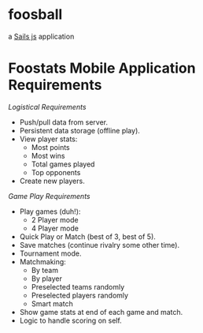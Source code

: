 # foosball

a [Sails js](http://sailsjs.org) application

<h1>Foostats Mobile Application Requirements</h1>

*Logistical Requirements*
<ul>
  <li>Push/pull data from server.</li>
  <li>Persistent data storage (offline play).</li>
  <li>View player stats:
    <ul>
      <li>Most points</li>
      <li>Most wins</li>
      <li>Total games played</li>
      <li>Top opponents</li>
    </ul>
  </li>
  <li>Create new players.</li>
</ul>

*Game Play Requirements*
<ul>
  <li>Play games (duh!):
    <ul>
      <li>2 Player mode</li>
      <li>4 Player mode</li>
    </ul>
  </li>
  <li>Quick Play or Match (best of 3, best of 5).</li>
  <li>Save matches (continue rivalry some other time).</li>
  <li>Tournament mode.</li>
  <li>Matchmaking:
    <ul>
      <li>By team</li>
      <li>By player</li>
      <li>Preselected teams randomly</li>
      <li>Preselected players randomly</li>
      <li>Smart match</li>
    </ul>
  </li>
  <li>Show game stats at end of each game and match.</li>
  <li>Logic to handle scoring on self.</li>

</ul>
